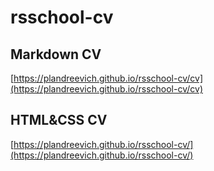 # rsschool-cv

## Markdown CV

[https://plandreevich.github.io/rsschool-cv/cv](https://plandreevich.github.io/rsschool-cv/cv)

## HTML&CSS CV

[https://plandreevich.github.io/rsschool-cv/](https://plandreevich.github.io/rsschool-cv/)
